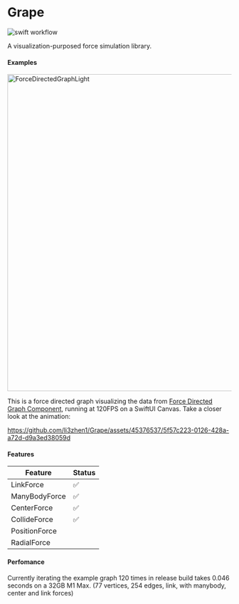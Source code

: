 # Grape

![swift workflow](https://github.com/li3zhen1/Grape/actions/workflows/swift.yml/badge.svg)


A visualization-purposed force simulation library.


#### Examples

<img width="712" alt="ForceDirectedGraphLight" src="https://github.com/li3zhen1/Grape/assets/45376537/e0e8049d-25c2-4e5c-9623-6bf43ddddfa5">

This is a force directed graph visualizing the data from [Force Directed Graph Component](https://observablehq.com/@d3/force-directed-graph-component), running at 120FPS on a SwiftUI Canvas. Take a closer look at the animation:

https://github.com/li3zhen1/Grape/assets/45376537/5f57c223-0126-428a-a72d-d9a3ed38059d





#### Features

| Feature | Status |
| --- | --- |
| LinkForce | ✅ |
| ManyBodyForce | ✅ |
| CenterForce | ✅ |
| CollideForce | ✅ |
| PositionForce |  |
| RadialForce |  |


#### Perfomance

Currently iterating the example graph 120 times in release build takes 0.046 seconds on a 32GB M1 Max. (77 vertices, 254 edges, link, with manybody, center and link forces)
